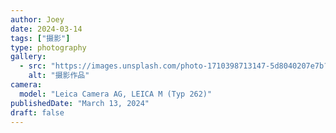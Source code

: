 ```yaml
---
author: Joey
date: 2024-03-14
tags: ["摄影"]
type: photography
gallery:
  - src: "https://images.unsplash.com/photo-1710398713147-5d8040207e7b?ixid=M3w4MjA3NjB8MHwxfGFsbHx8fHx8fHx8fDE3NjEyNjE1Njh8&ixlib=rb-4.1.0?ixlib=rb-4.1.0&auto=format&fit=crop&w=1200&q=80"
    alt: "摄影作品"
camera:
  model: "Leica Camera AG, LEICA M (Typ 262)"
publishedDate: "March 13, 2024"
draft: false
---
```

